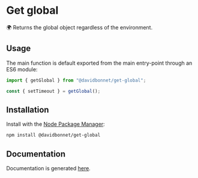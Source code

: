 # Get global

🌍 Returns the global object regardless of the environment.

## Usage

The main function is default exported from the main entry-point through an ES6 module:

```js
import { getGlobal } from "@davidbonnet/get-global";

const { setTimeout } = getGlobal();
```

## Installation

Install with the [Node Package Manager](https://www.npmjs.com/package/@davidbonnet/get-global):

```bash
npm install @davidbonnet/get-global
```

## Documentation

Documentation is generated [here](doc/README.md).
